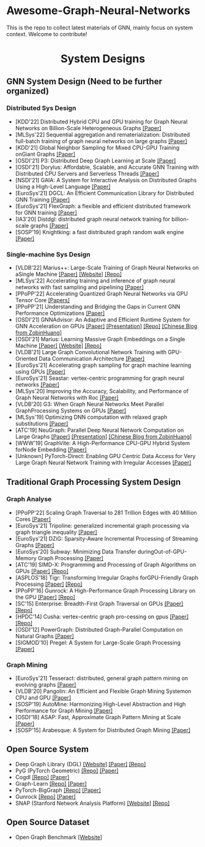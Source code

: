 # Awesome-Graph-Neural-Networks
This is the repo to collect latest materials of GNN, mainly focus on system context. Welcome to contribute!

<div align="center"><h1>System Designs</h1></div>

## GNN System Design (Need to be further organized) 

### Distributed Sys Design
* [KDD'22] Distributed Hybrid CPU and GPU training for Graph Neural Networks on Billion-Scale Heterogeneous Graphs [[Paper]](https://assets.amazon.science/8e/01/c90c5c894771a5de766cbbba2b7e/distributed-hybrid-cpu-and-gpu-training-for-graph-neural-networks-on-billion-scale-heterogeneous-graphs.pdf)
* [MLSys'22] Sequential aggregation and rematerialization: Distributed full-batch training of graph neural networks on large graphs [[Paper]](https://proceedings.mlsys.org/paper/2022/file/5fd0b37cd7dbbb00f97ba6ce92bf5add-Paper.pdf)
* [KDD'21] Global Neighbor Sampling for Mixed CPU-GPU Training onGiant Graphs [[Paper]](https://arxiv.org/pdf/2106.06150.pdf)
* [OSDI'21] P3: Distributed Deep Graph Learning at Scale [[Paper]](https://www.usenix.org/conference/osdi21/presentation/gandhi)
* [OSDI'21] Dorylus: Affordable, Scalable, and Accurate GNN Training with Distributed CPU Servers and Serverless Threads [[Paper]](https://www.usenix.org/conference/osdi21/presentation/thorpe)
* [NSDI'21] GAIA: A System for Interactive Analysis on Distributed Graphs Using a High-Level Language [[Paper]](https://www.usenix.org/conference/nsdi21/presentation/qian-zhengping)
* [EuroSys'21] DGCL: An Efficient Communication Library for Distributed GNN Training [[Paper]](https://dl.acm.org/doi/abs/10.1145/3447786.3456233)
* [EuroSys'21] FlexGraph: a flexible and efficient distributed framework for GNN training [[Paper]](https://dl.acm.org/doi/10.1145/3447786.3456229)
* [IA3'20] Distdgl: distributed graph neural network training for billion-scale graphs [[Paper]](/https://arxiv.org/pdf/2010.05337.pdf)
* [SOSP'19] Knightking: a fast distributed graph random walk engine [[Paper]](https://dl.acm.org/doi/pdf/10.1145/3341301.3359634)


### Single-machine Sys Design
* [VLDB'22] Marius++: Large-Scale Training of Graph Neural Networks on aSingle Machine [[Paper]](https://arxiv.org/pdf/2202.02365.pdf) [[Website]](https://marius-project.org/) [[Repo]](https://github.com/marius-team/marius)
* [MLSys'22] Accelerating training and inference of graph neural networks with fast sampling and pipelining [[Paper]](https://proceedings.mlsys.org/paper/2022/file/35f4a8d465e6e1edc05f3d8ab658c551-Paper.pdf)
* [PPoPP'22] Accelerating Quantized Graph Neural Networks via GPU Tensor Core [[Papers]](https://ppopp22.sigplan.org/details/PPoPP-2022-main-conference/10/QGTC-Accelerating-Quantized-Graph-Neural-Networks-via-GPU-Tensor-Core)
* [PPoPP'21] Understanding and Bridging the Gaps in Current GNN Performance Optimizations [[Paper]](https://dl.acm.org/doi/10.1145/3437801.3441585)
* [OSDI'21] GNNAdvisor: An Adaptive and Efficient Runtime System for GNN Acceleration on GPUs [[Paper]](https://www.usenix.org/conference/osdi21/presentation/wang-yuke) [[Presentation]](https://www.youtube.com/watch?v=K8Q7Dgko0Gs) [[Repo]](https://github.com/YukeWang96/OSDI21_AE) [[Chinese Blog from ZobinHuang]](https://zobinhuang.github.io/sec_learning/Tech_Cloud_Network/Graph_Neural_Network_System_OSDI_21_GNNAdvisor/index.html)
* [OSDI'21] Marius: Learning Massive Graph Embeddings on a Single Machine [[Paper]](https://www.usenix.org/conference/osdi21/presentation/mohoney) [[Website]](https://marius-project.org/) [[Repo]](https://github.com/marius-team/marius)
* [VLDB'21] Large Graph Convolutional Network Training with GPU-Oriented Data Communication Architecture [[Paper]](https://arxiv.org/pdf/2103.03330.pdf)
* [EuroSys'21] Accelerating graph sampling for graph machine learning using GPUs [[Paper]](https://dl.acm.org/doi/10.1145/3447786.3456244)
* [EuroSys'21] Seastar: vertex-centric programming for graph neural networks [[Paper]](https://dl.acm.org/doi/10.1145/3447786.3456247)
* [MLSys'20] Improving the Accuracy, Scalability, and Performance of Graph Neural Networks with Roc [[Paper]](https://proceedings.mlsys.org/paper/2020/file/fe9fc289c3ff0af142b6d3bead98a923-Paper.pdf)
* [VLDB'20] G3: When Graph Neural Networks Meet Parallel GraphProcessing Systems on GPUs [[Paper]](https://dl.acm.org/doi/pdf/10.14778/3415478.3415482)
* [MLSys'19] Optimizing DNN computation with relaxed graph substitutions [[Paper]](https://proceedings.mlsys.org/paper/2019/file/b6d767d2f8ed5d21a44b0e5886680cb9-Paper.pdf)
* [ATC'19] NeuGraph: Parallel Deep Neural Network Computation on Large Graphs [[Paper]](https://www.usenix.org/conference/atc19/presentation/ma) [[Presentation]](https://www.youtube.com/watch?v=avAiAy6VX4M) [[Chinese Blog from ZobinHuang]](https://zobinhuang.github.io/sec_learning/Tech_Cloud_Network/Graph_Neural_Network_System_ATC_19_NeuGraph/index.html)
* [WWW'19] GraphVite: A High-Performance CPU-GPU Hybrid System forNode Embedding [[Paper]](https://dl.acm.org/doi/pdf/10.1145/3308558.3313508)
* [Unknown] PyTorch-Direct: Enabling GPU Centric Data Access for Very Large Graph Neural Network Training with Irregular Accesses [[Paper]](https://arxiv.org/pdf/2101.07956.pdf)

## Traditional Graph Processing System Design
### Graph Analyse
* [PPoPP'22] Scaling Graph Traversal to 281 Trillion Edges with 40 Million Cores [[Paper]](https://ppopp22.sigplan.org/details/PPoPP-2022-main-conference/5/Scaling-Graph-Traversal-to-281-Trillion-Edges-with-40-Million-Cores)
* [EuroSys'21] Tripoline: generalized incremental graph processing via graph triangle inequality [[Paper]](https://dl.acm.org/doi/10.1145/3447786.3456226)
* [EuroSys'21] DZiG: Sparsity-Aware Incremental Processing of Streaming Graphs [[Paper]](https://dl.acm.org/doi/10.1145/3447786.3456230)
* [EuroSys'20] Subway: Minimizing Data Transfer duringOut-of-GPU-Memory Graph Processing [[Paper]](https://dl.acm.org/doi/pdf/10.1145/3342195.3387537)
* [ATC'19] SIMD-X: Programming and Processing of Graph Algorithms on GPUs [[Paper]](https://www.usenix.org/system/files/atc19-liu-hang.pdf) [[Repo]](https://github.com/asherliu/simd-x)
* [ASPLOS'18] Tigr: Transforming Irregular Graphs forGPU-Friendly Graph Processing [[Paper]](https://dl.acm.org/doi/pdf/10.1145/3296957.3173180) [[Repo]](https://github.com/AutomataLab/Tigr)
* [PPoPP'16] Gunrock: A High-Performance Graph Processing Library on the GPU [[Paper]](https://dl.acm.org/doi/abs/10.1145/2851141.2851145) [[Repo]](https://github.com/gunrock/gunrock)
* [SC'15] Enterprise: Breadth-First Graph Traversal on GPUs  [[Paper]](https://dl.acm.org/doi/pdf/10.1145/2807591.2807594) [[Repo]](https://github.com/iHeartGraph/Enterprise)
* [HPDC'14] Cusha: vertex-centric graph pro-cessing on gpus [[Paper]](https://dl.acm.org/doi/pdf/10.1145/2600212.2600227) [[Repo]](https://github.com/farkhor/CuSha)
* [OSDI'12] PowerGraph: Distributed Graph-Parallel Computation on Natural Graphs [[Paper]](https://www.usenix.org/conference/osdi12/technical-sessions/presentation/gonzalez)
* [SIGMOD'10] Pregel: A System for Large-Scale Graph Processing [[Paper]](https://dl.acm.org/doi/pdf/10.1145/1807167.1807184)

### Graph Mining
* [EuroSys'21] Tesseract: distributed, general graph pattern mining on evolving graphs [[Paper]](https://dl.acm.org/doi/10.1145/3447786.3456253)
* [VLDB'20] Pangolin: An Efficient and Flexible Graph Mining Systemon CPU and GPU [[Paper]](https://dl.acm.org/doi/pdf/10.14778/3389133.3389137)
* [SOSP'19] AutoMine: Harmonizing High-Level Abstraction and High Performance for Graph Mining [[Paper]](https://dl.acm.org/doi/pdf/10.1145/3341301.3359633)
* [OSDI'18] ASAP: Fast, Approximate Graph  Pattern Mining at Scale [[Paper]](/https://www.usenix.org/system/files/osdi18-iyer.pdf)
* [SOSP'15] Arabesque: A System for Distributed Graph Mining [[Paper]](https://dl.acm.org/doi/pdf/10.1145/2815400.2815410)


## Open Source System
* Deep Graph Library (DGL) [[Website]](https://www.dgl.ai/) [[Paper]](https://arxiv.org/abs/1909.01315) [[Repo]](https://github.com/dmlc/dgl)
* PyG (PyTorch Geometric) [[Repo]](https://github.com/pyg-team/pytorch_geometric) [[Paper]](https://arxiv.org/abs/1903.02428)
* Cogdl [[Repo]](https://github.com/THUDM/cogdl) [[Paper]](https://arxiv.org/pdf/2103.00959.pdf)
* Graph-Learn [[Repo]](https://github.com/alibaba/graph-learn) [[Paper]](https://arxiv.org/pdf/1902.08730.pdf)
* PyTorch-BigGraph [[Repo]](https://github.com/facebookresearch/PyTorch-BigGraph) [[Paper]](https://mlsys.org/Conferences/2019/doc/2019/71.pdf)
* Gunrock [[Repo]](https://github.com/gunrock/gunrock) [[Paper]](https://dl.acm.org/doi/abs/10.1145/2851141.2851145)
* SNAP (Stanford Network Analysis Platform) [[Website]](http://snap.stanford.edu/snap/index.html) [[Repo]](https://github.com/snap-stanford/snap)

## Open Source Dataset
* Open Graph Benchmark [[Website]](https://ogb.stanford.edu/)
